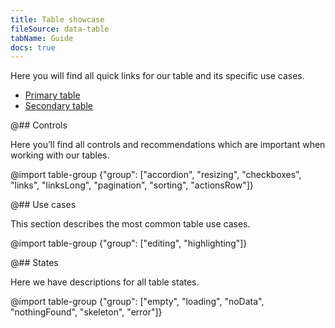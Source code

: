 ```yaml
---
title: Table showcase
fileSource: data-table
tabName: Guide
docs: true
---
```


Here you will find all quick links for our table and its specific use cases.

- [Primary table](/table-group/table-primary/)
- [Secondary table](/table-group/table-secondary/)

@## Controls

Here you’ll find all controls and recommendations which are important when working with our tables.

@import table-group {"group": ["accordion", "resizing", "checkboxes", "links", "linksLong", "pagination", "sorting", "actionsRow"]}

@## Use cases

This section describes the most common table use cases.

@import table-group {"group": ["editing", "highlighting"]}

@## States

Here we have descriptions for all table states.

@import table-group {"group": ["empty", "loading", "noData", "nothingFound", "skeleton", "error"]}
